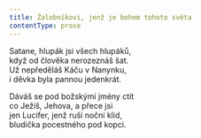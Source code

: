 ```yaml
---
title: Žalobníkovi, jenž je bohem tohoto světa
contentType: prose
---
```


<section>

Satane, hlupák jsi všech hlupáků,  
když od člověka nerozeznáš šat.  
Už nepředěláš Káču v Nanynku,  
i děvka byla pannou jedenkrát.

Dáváš se pod božskými jmény ctít  
co Ježíš, Jehova, a přece jsi  
jen Lucifer, jenž ruší noční klid,  
bludička pocestného pod kopci.

</section>
